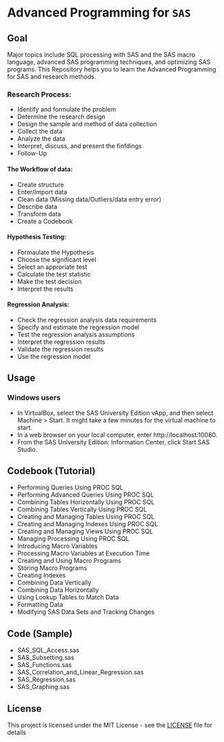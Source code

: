 
# Advanced Programming for `SAS` 

## Goal
Major topics include SQL processing with SAS and the SAS macro language, advanced SAS programming techniques, and optimizing SAS programs. This Repository helps you to learn the Advanced Programming for SAS and research methods.


###  Research Process: 
   - Identify and formulate the problem                 
   - Determine the research design
   - Design the sample and method of data collection 
   - Collect the data 
   - Analyze the data
   - Interpret, discuss, and present the finfdings 
   - Follow-Up   


#### The Workflow of data: 
  - Create structure
  - Enter/Import data
  - Clean data (Missing data/Outliers/data entry error)
  - Describe data
  - Transform data
  - Create a Codebook 

#### Hypothesis Testing:
   -  Formaulate the Hypothesis 
   -  Choose the significant level 
   -  Select an approriate test 
   -  Calculate the test statistic
   -  Make the test decision
   -  Interpret the results  

#### Regression Analysis:
   -  Check the regression analysis data requirements
   -  Specify and estimate the regression model
   -  Test the regression analysis assumptions
   -  Interpret the regression results 
   -  Validate the regression results
   -  Use the regression model
 

## Usage

### Windows users
- In VirtualBox, select the SAS University Edition vApp, and then select Machine > Start. It might take a few minutes for the virtual machine to start.
- In a web browser on your local computer, enter http://localhost:10080.
- From the SAS University Edition: Information Center, click Start SAS Studio.

## Codebook (Tutorial)
- Performing Queries Using PROC SQL
- Performing Advanced Queries Using PROC SQL
- Combining Tables Horizontally Using PROC SQL
- Combining Tables Vertically Using PROC SQL
- Creating and Managing Tables Using PROC SQL 
- Creating and Managing Indexes Using PROC SQL 
- Creating and Managing Views Using PROC SQL
- Managing Processing Using PROC SQL
- Introducing Macro Variables
- Processing Macro Variables at Execution Time 
- Creating and Using Macro Programs 
- Storing Macro Programs
- Creating Indexes 
- Combining Data Vertically
- Combining Data Horizontally 
- Using Lookup Tables to Match Data
- Formatting Data
- Modifying SAS Data Sets and Tracking Changes

## Code (Sample)
- SAS_SQL_Access.sas	
- SAS_Subsetting.sas
- SAS_Functions.sas
- SAS_Correlation_and_Linear_Regression.sas
- SAS_Regression.sas
- SAS_Graphing.sas

## License
This project is licensed under the MIT License - see the [LICENSE](LICENSE) file for details

